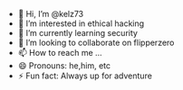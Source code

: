 - 👋 Hi, I’m @kelz73
- 👀 I’m interested in ethical hacking
- 🌱 I’m currently learning security
- 💞️ I’m looking to collaborate on flipperzero 
- 📫 How to reach me ...
- 😄 Pronouns: he,him, etc 
- ⚡ Fun fact: Always up for adventure 

<!---
kelz73/kelz73 is a ✨ special ✨ repository because its `README.md` (this file) appears on your GitHub profile.
You can click the Preview link to take a look at your changes.
--->
